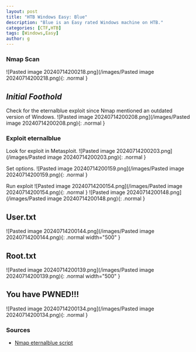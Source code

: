 ```yaml
---
layout: post
title: "HTB Windows Easy: Blue"
description: "Blue is an Easy rated Windows machine on HTB."
categories: [CTF,HTB]
tags: [Windows,Easy]
author: g
---
```


### Nmap Scan
![Pasted image 20240714200218.png](/images/Pasted image 20240714200218.png){: .normal }


## _**Initial Foothold**_
Check for the eternalblue exploit since Nmap mentioned an outdated version of Windows.
![Pasted image 20240714200208.png](/images/Pasted image 20240714200208.png){: .normal }


### Exploit eternalblue
Look for exploit in Metasploit.
![Pasted image 20240714200203.png](/images/Pasted image 20240714200203.png){: .normal }


Set options.
![Pasted image 20240714200159.png](/images/Pasted image 20240714200159.png){: .normal }


Run exploit
![Pasted image 20240714200154.png](/images/Pasted image 20240714200154.png){: .normal }
![Pasted image 20240714200148.png](/images/Pasted image 20240714200148.png){: .normal }


## User.txt
![Pasted image 20240714200144.png](/images/Pasted image 20240714200144.png){: .normal width="500" }

## Root.txt
![Pasted image 20240714200139.png](/images/Pasted image 20240714200139.png){: .normal width="500" }


## You have PWNED!!!
![Pasted image 20240714200134.png](/images/Pasted image 20240714200134.png){: .normal }


### Sources
- [Nmap eternalblue script](https://nmap.org/nsedoc/scripts/smb-vuln-ms17-010.html)